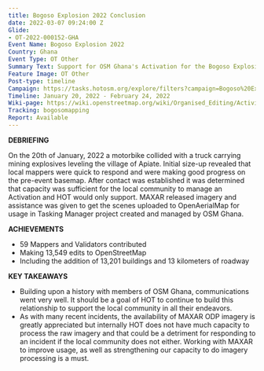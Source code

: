 ```yaml
---
title: Bogoso Explosion 2022 Conclusion
date: 2022-03-07 09:24:00 Z
Glide:
- OT-2022-000152-GHA
Event Name: Bogoso Explosion 2022
Country: Ghana
Event Type: OT Other
Summary Text: Support for OSM Ghana's Activation for the Bogoso Explosion has concluded.
Feature Image: OT Other
Post-type: timeline
Campaign: https://tasks.hotosm.org/explore/filters?campaign=Bogoso%20Explosion%202022
Timeline: January 20, 2022 - February 24, 2022
Wiki-page: https://wiki.openstreetmap.org/wiki/Organised_Editing/Activities/Bogoso_Apiatse_Explosion_Crisis_Mapping
Tracking: bogosomapping
Report: Available
---
```


<strong>DEBRIEFING</strong><br>

On the 20th of January, 2022 a motorbike collided with a truck carrying mining explosives leveling the village of Apiate. Initial size-up revealed that local mappers were quick to respond and were making good progress on the pre-event basemap. After contact was established it was determined that capacity was sufficient for the local community to manage an Activation and HOT would only support. MAXAR released imagery and assistance was given to get the scenes uploaded to OpenAerialMap for usage in Tasking Manager project created and managed by OSM Ghana. 

<strong>ACHIEVEMENTS</strong><br>

- 59 Mappers and Validators contributed
- Making 13,549 edits to OpenStreetMap
- Including the addition of 13,201 buildings and 13 kilometers of roadway

<strong>KEY TAKEAWAYS</strong><br>

- Building upon a history with members of OSM Ghana, communications went very well. It should be a goal of HOT to continue to build this relationship to support the local community in all their endeavors.
- As with many recent incidents, the availability of MAXAR ODP imagery is greatly appreciated but internally HOT does not have much capacity to process the raw imagery and that could be a detriment for responding to an incident if the local community does not either. Working with MAXAR to improve usage, as well as strengthening our capacity to do imagery processing is a must.

